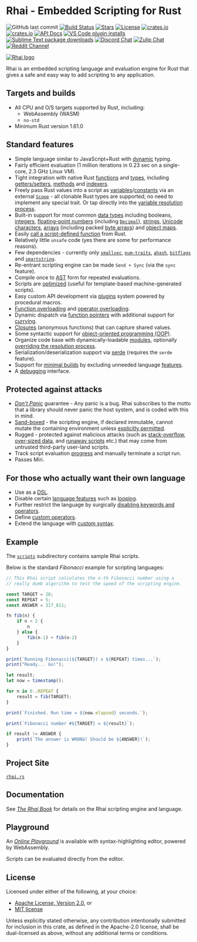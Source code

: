 Rhai - Embedded Scripting for Rust
==================================

![GitHub last commit](https://img.shields.io/github/last-commit/rhaiscript/rhai?logo=github)
[![Build Status](https://github.com/rhaiscript/rhai/workflows/Build/badge.svg)](https://github.com/rhaiscript/rhai/actions)
[![Stars](https://img.shields.io/github/stars/rhaiscript/rhai?logo=github)](https://github.com/rhaiscript/rhai)
[![License](https://img.shields.io/crates/l/rhai)](https://github.com/license/rhaiscript/rhai)
[![crates.io](https://img.shields.io/crates/v/rhai?logo=rust)](https://crates.io/crates/rhai/)
[![crates.io](https://img.shields.io/crates/d/rhai?logo=rust)](https://crates.io/crates/rhai/)
[![API Docs](https://docs.rs/rhai/badge.svg?logo=docs-rs)](https://docs.rs/rhai/)
[![VS Code plugin installs](https://img.shields.io/visual-studio-marketplace/i/rhaiscript.vscode-rhai?logo=visual-studio-code&label=vs%20code)](https://marketplace.visualstudio.com/items?itemName=rhaiscript.vscode-rhai)
[![Sublime Text package downloads](https://img.shields.io/packagecontrol/dt/Rhai.svg?logo=sublime-text&label=sublime%20text)](https://packagecontrol.io/packages/Rhai)
[![Discord Chat](https://img.shields.io/discord/767611025456889857.svg?logo=discord&label=discord)](https://discord.gg/HquqbYFcZ9)
[![Zulip Chat](https://img.shields.io/badge/zulip-join_chat-brightgreen.svg?logo=zulip)](https://rhaiscript.zulipchat.com)
[![Reddit Channel](https://img.shields.io/reddit/subreddit-subscribers/Rhai?logo=reddit&label=reddit)](https://www.reddit.com/r/Rhai)

[![Rhai logo](https://rhai.rs/book/images/logo/rhai-banner-transparent-colour.svg)](https://rhai.rs)

Rhai is an embedded scripting language and evaluation engine for Rust that gives a safe and easy way
to add scripting to any application.


Targets and builds
------------------

* All CPU and O/S targets supported by Rust, including:
  * WebAssembly (WASM)
  * `no-std`
* Minimum Rust version 1.61.0


Standard features
-----------------

* Simple language similar to JavaScript+Rust with [dynamic](https://rhai.rs/book/language/dynamic.html) typing.
* Fairly efficient evaluation (1 million iterations in 0.23 sec on a single-core, 2.3 GHz Linux VM).
* Tight integration with native Rust [functions](https://rhai.rs/book/rust/functions.html) and [types](https://rhai.rs/book/rust/custom-types.html), including [getters/setters](https://rhai.rs/book/rust/getters-setters.html), [methods](https://rhai.rs/book/rust/methods.html) and [indexers](https://rhai.rs/book/rust/indexers.html).
* Freely pass Rust values into a script as [variables](https://rhai.rs/book/language/variables.html)/[constants](https://rhai.rs/book/language/constants.html) via an external [`Scope`](https://rhai.rs/book/engine/scope.html) - all clonable Rust types are supported; no need to implement any special trait. Or tap directly into the [variable resolution process](https://rhai.rs/book/engine/var.html).
* Built-in support for most common [data types](https://rhai.rs/book/language/values-and-types.html) including booleans, [integers](https://rhai.rs/book/language/numbers.html), [floating-point numbers](https://rhai.rs/book/language/numbers.html) (including [`Decimal`](https://crates.io/crates/rust_decimal)), [strings](https://rhai.rs/book/language/strings-chars.html), [Unicode characters](https://rhai.rs/book/language/strings-chars.html), [arrays](https://rhai.rs/book/language/arrays.html) (including packed [byte arrays](https://rhai.rs/book/language/blobs.html)) and [object maps](https://rhai.rs/book/language/object-maps.html).
* Easily [call a script-defined function](https://rhai.rs/book/engine/call-fn.html) from Rust.
* Relatively little `unsafe` code (yes there are some for performance reasons).
* Few dependencies - currently only [`smallvec`](https://crates.io/crates/smallvec), [`num-traits`](https://crates.io/crates/num-traits), [`ahash`](https://crates.io/crates/ahash), [`bitflags`](https://crates.io/crates/bitflags) and [`smartstring`](https://crates.io/crates/smartstring).
* Re-entrant scripting engine can be made `Send + Sync` (via the `sync` feature).
* Compile once to [AST](https://rhai.rs/book/engine/compile.html) form for repeated evaluations.
* Scripts are [optimized](https://rhai.rs/book/engine/optimize) (useful for template-based machine-generated scripts).
* Easy custom API development via [plugins](https://rhai.rs/book/plugins) system powered by procedural macros.
* [Function overloading](https://rhai.rs/book/language/overload.html) and [operator overloading](https://rhai.rs/book/rust/operators.html).
* Dynamic dispatch via [function pointers](https://rhai.rs/book/language/fn-ptr.html) with additional support for [currying](https://rhai.rs/book/language/fn-curry.html).
* [Closures](https://rhai.rs/book/language/fn-closure.html) (anonymous functions) that can capture shared values.
* Some syntactic support for [object-oriented programming (OOP)](https://rhai.rs/book/patterns/oop.html).
* Organize code base with dynamically-loadable [modules](https://rhai.rs/book/language/modules), optionally [overriding the resolution process](https://rhai.rs/book/rust/modules/resolvers.html).
* Serialization/deserialization support via [serde](https://crates.io/crates/serde) (requires the `serde` feature).
* Support for [minimal builds](https://rhai.rs/book/start/builds/minimal.html) by excluding unneeded language [features](https://rhai.rs/book/start/features.html).
* A [debugging](https://rhai.rs/book/engine/debugging) interface.


Protected against attacks
-------------------------

* [_Don't Panic_](https://rhai.rs/book/safety/index.html#dont-panic-guarantee--any-panic-is-a-bug) guarantee - Any panic is a bug. Rhai subscribes to the motto that a library should never panic the host system, and is coded with this in mind.
* [Sand-boxed](https://rhai.rs/book/safety/sandbox.html) - the scripting engine, if declared immutable, cannot mutate the containing environment unless [explicitly permitted](https://rhai.rs/book/patterns/control.html).
* Rugged - protected against malicious attacks (such as [stack-overflow](https://rhai.rs/book/safety/max-call-stack.html), [over-sized data](https://rhai.rs/book/safety/max-string-size.html), and [runaway scripts](https://rhai.rs/book/safety/max-operations.html) etc.) that may come from untrusted third-party user-land scripts.
* Track script evaluation [progress](https://rhai.rs/book/safety/progress.html) and manually terminate a script run.
* Passes Miri.


For those who actually want their own language
----------------------------------------------

* Use as a [DSL](https://rhai.rs/book/engine/dsl.html).
* Disable certain [language features](https://rhai.rs/book/engine/options.html#language-features) such as [looping](https://rhai.rs/book/engine/disable-looping.html).
* Further restrict the language by surgically [disabling keywords and operators](https://rhai.rs/book/engine/disable-keywords.html).
* Define [custom operators](https://rhai.rs/book/engine/custom-op.html).
* Extend the language with [custom syntax](https://rhai.rs/book/engine/custom-syntax.html).


Example
-------

The [`scripts`](https://github.com/rhaiscript/rhai/tree/master/scripts) subdirectory contains sample Rhai scripts.

Below is the standard _Fibonacci_ example for scripting languages:

```ts
// This Rhai script calculates the n-th Fibonacci number using a
// really dumb algorithm to test the speed of the scripting engine.

const TARGET = 28;
const REPEAT = 5;
const ANSWER = 317_811;

fn fib(n) {
    if n < 2 {
        n
    } else {
        fib(n-1) + fib(n-2)
    }
}

print(`Running Fibonacci(${TARGET}) x ${REPEAT} times...`);
print("Ready... Go!");

let result;
let now = timestamp();

for n in 0..REPEAT {
    result = fib(TARGET);
}

print(`Finished. Run time = ${now.elapsed} seconds.`);

print(`Fibonacci number #${TARGET} = ${result}`);

if result != ANSWER {
    print(`The answer is WRONG! Should be ${ANSWER}!`);
}
```

Project Site
------------

[`rhai.rs`](https://rhai.rs)


Documentation
-------------

See [_The Rhai Book_](https://rhai.rs/book) for details on the Rhai scripting engine and language.


Playground
----------

An [_Online Playground_](https://rhai.rs/playground) is available with syntax-highlighting editor,
powered by WebAssembly.

Scripts can be evaluated directly from the editor.


License
-------

Licensed under either of the following, at your choice:

* [Apache License, Version 2.0](https://github.com/rhaiscript/rhai/blob/master/LICENSE-APACHE.txt), or
* [MIT license](https://github.com/rhaiscript/rhai/blob/master/LICENSE-MIT.txt)

Unless explicitly stated otherwise, any contribution intentionally submitted
for inclusion in this crate, as defined in the Apache-2.0 license, shall
be dual-licensed as above, without any additional terms or conditions.
